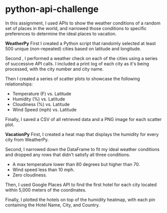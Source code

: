# python-api-challenge

In this assignment, I used APIs to show the weather conditions of a random set of places in the world, and narrowed those conditions to specific preferences to determine the ideal places to vacation. 

__WeatherPy__
First I created a Python script that randomly selected at least 500 unique (non-repeated) cities based on latitude and longitude.

Second , I performed a weather check on each of the cities using a series of successive API calls. I included a print log of each city as it's being processed, with the city number and city name.

Then I created a series of scatter plots to showcase the following relationships:
* Temperature (F) vs. Latitude
* Humidity (%) vs. Latitude
* Cloudiness (%) vs. Latitude
* Wind Speed (mph) vs. Latitude

Finally, I saved a CSV of all retrieved data and a PNG image for each scatter plot.

__VacationPy__
First, I created a heat map that displays the humidity for every city from WeatherPy.

Second, I narrowed down the DataFrame to fit my ideal weather conditions and dropped any rows that didn't satisfy all three conditions. 
  * A max temperature lower than 80 degrees but higher than 70.
  * Wind speed less than 10 mph.
  * Zero cloudiness.

Then, I used Google Places API to find the first hotel for each city located within 5,000 meters of the coordinates.

Finally, I plotted the hotels on top of the humidity heatmap, with each pin containing the Hotel Name, City, and Country.
